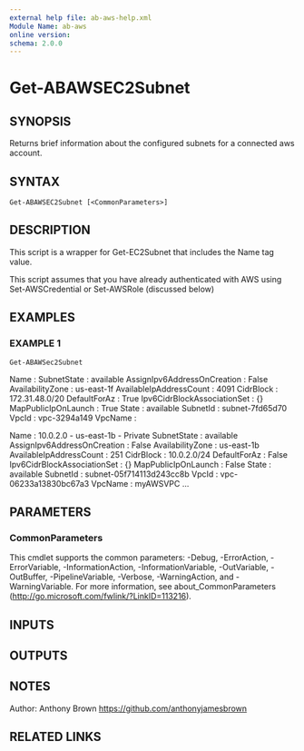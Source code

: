 ```yaml
---
external help file: ab-aws-help.xml
Module Name: ab-aws
online version:
schema: 2.0.0
---
```


# Get-ABAWSEC2Subnet

## SYNOPSIS
Returns brief information about the configured subnets for a connected aws account.

## SYNTAX

```
Get-ABAWSEC2Subnet [<CommonParameters>]
```

## DESCRIPTION
This script is a wrapper for Get-EC2Subnet that includes the Name tag value.

This script assumes that you have already authenticated with AWS using
Set-AWSCredential or Set-AWSRole (discussed below)

## EXAMPLES

### EXAMPLE 1
```
Get-ABAWSec2Subnet
```

Name                        :
SubnetState                 : available
AssignIpv6AddressOnCreation : False
AvailabilityZone            : us-east-1f
AvailableIpAddressCount     : 4091
CidrBlock                   : 172.31.48.0/20
DefaultForAz                : True
Ipv6CidrBlockAssociationSet : {}
MapPublicIpOnLaunch         : True
State                       : available
SubnetId                    : subnet-7fd65d70
VpcId                       : vpc-3294a149
VpcName                     :

Name                        : 10.0.2.0 - us-east-1b - Private
SubnetState                 : available
AssignIpv6AddressOnCreation : False
AvailabilityZone            : us-east-1b
AvailableIpAddressCount     : 251
CidrBlock                   : 10.0.2.0/24
DefaultForAz                : False
Ipv6CidrBlockAssociationSet : {}
MapPublicIpOnLaunch         : False
State                       : available
SubnetId                    : subnet-05f714113d243cc8b
VpcId                       : vpc-06233a13830bc67a3
VpcName                     : myAWSVPC
...

## PARAMETERS

### CommonParameters
This cmdlet supports the common parameters: -Debug, -ErrorAction, -ErrorVariable, -InformationAction, -InformationVariable, -OutVariable, -OutBuffer, -PipelineVariable, -Verbose, -WarningAction, and -WarningVariable.
For more information, see about_CommonParameters (http://go.microsoft.com/fwlink/?LinkID=113216).

## INPUTS

## OUTPUTS

## NOTES
Author: Anthony Brown
https://github.com/anthonyjamesbrown

## RELATED LINKS
